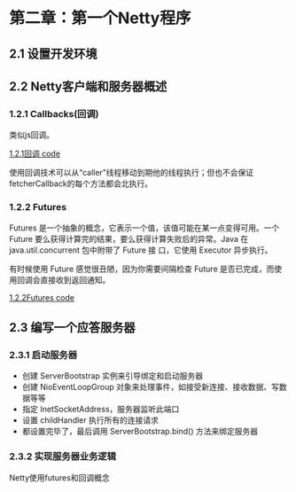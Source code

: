 # 第二章：第一个Netty程序  #

## 2.1 设置开发环境 ##

## 2.2 Netty客户端和服务器概述 ##

### 1.2.1 Callbacks(回调) ###
类似js回调。

[1.2.1回调 code]()

使用回调技术可以从“caller”线程移动到期他的线程执行；但也不会保证fetcherCallback的每个方法都会北执行。

### 1.2.2 Futures ###

Futures 是一个抽象的概念，它表示一个值，该值可能在某一点变得可用。一个 Future 要么获得计算完的结果，要么获得计算失败后的异常。Java 在 java.util.concurrent 包中附带了 Future 接
口，它使用 Executor 异步执行。

有时候使用 Future 感觉很丑陋，因为你需要间隔检查 Future 是否已完成，而使用回调会直接收到返回通知。

[1.2.2Futures code]()

## 2.3 编写一个应答服务器 ##

### 2.3.1 启动服务器 ###

* 创建 ServerBootstrap 实例来引导绑定和启动服务器
* 创建 NioEventLoopGroup 对象来处理事件，如接受新连接、接收数据、写数据等等
* 指定 InetSocketAddress，服务器监听此端口
* 设置 childHandler 执行所有的连接请求
* 都设置完毕了，最后调用 ServerBootstrap.bind() 方法来绑定服务器

### 2.3.2 实现服务器业务逻辑 ###

Netty使用futures和回调概念


